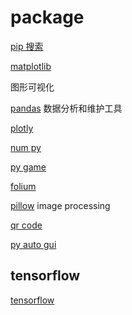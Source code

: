 # package

[pip 搜索](https://pypi.org/search/)

[matplotlib](https://matplotlib.org/)

图形可视化

[pandas](https://pandas.pydata.org/) 数据分析和维护工具

[plotly](https://plotly.com)

[num py](https://numpy.org/)

[py game](https://www.pygame.org/docs/)

[folium](https://python-visualization.github.io/folium/latest/)

[pillow](https://pypi.org/project/pillow/) image processing

[qr code](https://www.qr-code-generator.com/)

[py auto gui](https://pyautogui.readthedocs.io/en/latest/)

## tensorflow

[tensorflow](https://tensorflow.google.cn/)
